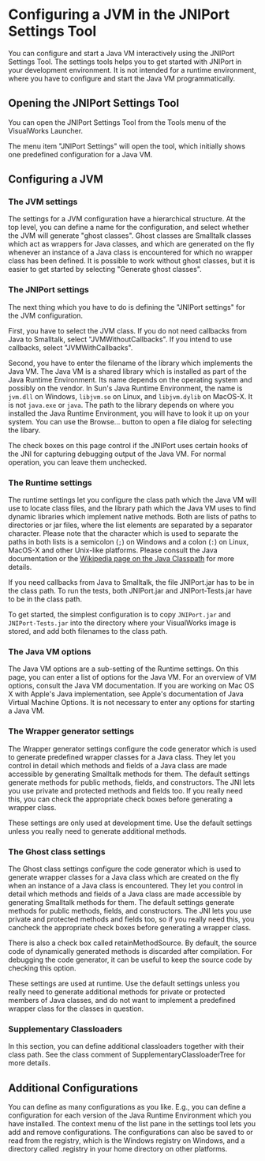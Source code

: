 # Configuring a JVM in the JNIPort Settings Tool

You can configure and start a Java VM interactively using the JNIPort Settings Tool. The settings tools helps you to get started with JNIPort in your development environment. It is not intended for a runtime environment, where you have to configure and start the Java VM programmatically.

## Opening the JNIPort Settings Tool

You can open the JNIPort Settings Tool from the Tools menu of the VisualWorks Launcher.


The menu item "JNIPort Settings" will open the tool, which initially shows one predefined configuration for a Java VM.

## Configuring a JVM

### The JVM settings

The settings for a JVM configuration have a hierarchical structure. At the top level, you can define a name for the configuration, and select whether the JVM will generate "ghost classes". Ghost classes are Smalltalk classes which act as wrappers for Java classes, and which are generated on the fly whenever an instance of a Java class is encountered for which no wrapper class has been defined. It is possible to work without ghost classes, but it is easier to get started by selecting "Generate ghost classes".

### The JNIPort settings

The next thing which you have to do is defining the "JNIPort settings" for the JVM configuration.


First, you have to select the JVM class. If you do not need callbacks from Java to Smalltalk, select "JVMWithoutCallbacks". If you intend to use callbacks, select "JVMWithCallbacks".

Second, you have to enter the filename of the library which implements the Java VM. The Java VM is a shared library which is installed as part of the Java Runtime Environment. Its name depends on the operating system and possibly on the vendor. In Sun's Java Runtime Environment, the name is `jvm.dll` on Windows, `libjvm.so` on Linux, and `libjvm.dylib` on MacOS-X. It is not `java.exe` or `java`. The path to the library depends on where you installed the Java Runtime Environment, you will have to look it up on your system. You can use the Browse... button to open a file dialog for selecting the libary.

The check boxes on this page control if the JNIPort uses certain hooks of the JNI for capturing debugging output of the Java VM. For normal operation, you can leave them unchecked.

### The Runtime settings

The runtime settings let you configure the class path which the Java VM will use to locate class files, and the library path which the Java VM uses to find dynamic libraries which implement native methods. Both are lists of paths to directories or jar files, where the list elements are separated by a separator character. Please note that the character which is used to separate the paths in both lists is a semicolon (`;`) on Windows and a colon (`:`) on Linux, MacOS-X and other Unix-like platforms. Please consult the Java documentation or the [Wikipedia page on the Java Classpath](https://en.wikipedia.org/wiki/Classpath) for more details.

If you need callbacks from Java to Smalltalk, the file JNIPort.jar has to be in the class path. To run the tests, both JNIPort.jar and JNIPort-Tests.jar have to be in the class path.

To get started, the simplest configuration is to copy `JNIPort.jar` and `JNIPort-Tests.jar` into the directory where your VisualWorks image is stored, and add both filenames to the class path.

### The Java VM options

The Java VM options are a sub-setting of the Runtime settings. On this page, you can enter a list of options for the Java VM. For an overview of VM options, consult the Java VM documentation. If you are working on Mac OS X with Apple's Java implementation, see Apple's documentation of Java Virtual Machine Options. It is not necessary to enter any options for starting a Java VM.

### The Wrapper generator settings

The Wrapper generator settings configure the code generator which is used to generate predefined wrapper classes for a Java class. They let you control in detail which methods and fields of a Java class are made accessible by generating Smalltalk methods for them. The default settings generate methods for public methods, fields, and constructors. The JNI lets you use private and protected methods and fields too. If you really need this, you can check the appropriate check boxes before generating a wrapper class.

These settings are only used at development time. Use the default settings unless you really need to generate additional methods.

### The Ghost class settings

The Ghost class settings configure the code generator which is used to generate wrapper classes for a Java class which are created on the fly when an instance of a Java class is encountered. They let you control in detail which methods and fields of a Java class are made accessible by generating Smalltalk methods for them. The default settings generate methods for public methods, fields, and constructors. The JNI lets you use private and protected methods and fields too, so if you really need this, you cancheck the appropriate check boxes before generating a wrapper class.

There is also a check box called retainMethodSource. By default, the source code of dynamically generated methods is discarded after compilation. For debugging the code generator, it can be useful to keep the source code by checking this option.

These settings are used at runtime. Use the default settings unless you really need to generate additional methods for private or protected members of Java classes, and do not want to implement a predefined wrapper class for the classes in question.

### Supplementary Classloaders

In this section, you can define additional classloaders together with their class path. See the class comment of SupplementaryClassloaderTree for more details.

## Additional Configurations

You can define as many configurations as you like. E.g., you can define a configuration for each version of the Java Runtime Environment which you have installed. The context menu of the list pane in the settings tool lets you add and remove configurations. The configurations can also be saved to or read from the registry, which is the Windows registry on Windows, and a directory called .registry in your home directory on other platforms.